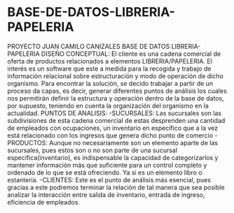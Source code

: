 # BASE-DE-DATOS-LIBRERIA-PAPELERIA

PROYECTO JUAN CAMILO CANIZALES
BASE DE DATOS LIBRERIA-PAPELERIA
DISEÑO CONCEPTUAL:
El cliente es una cadena comercial de oferta de productos relacionados a elementos
LIBRERIA/PAPELERIA. El interés es un software que este a medida para la recogida y
trabajo de información relacional sobre estructuración y modo de operación de
dicho organismo.
Para encontrar la solución, se decido trabajar a partir de un proceso da capas, es
decir, generar diferentes puntos de análisis los cuales nos permitirán definir la
estructura y operación dentro de la base de datos, por supuesto, teniendo en cuenta
la organización del organismo en la actualidad.
PUNTOS DE ANALISIS:
-SUCURSALES: Las sucursales son las subdivisiones de esta cadena comercial de
estas desprenden una cantidad de empleados con ocupaciones, un
inventario en específico que a la vez está relacionado con los ingresos que
genera dicho punto de comercio
-PRODUCTOS: Aunque no necesariamente son un elemento aparte de las
sucursales, pues estos son o no son parte de una sucursal
especifica(inventario), es indispensable la capacidad de categorizarlos y
mantener información más que suficiente para un control completo y
ordenado de lo que se está ofreciendo. Ya si es un elemento libro o
estantería.
-CLIENTES: Este es el punto de análisis más esencial, pues gracias a este
podremos terminar la relación de tal manera que sea posible analizar la
interacción entre salida de inventario, entrada de ingreso, eficiencia de
empleados.
